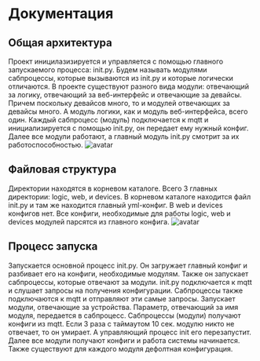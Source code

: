 # Документация
## Общая архитектура
Проект иницилазизируется и управляется с помощью главного запускаемого процесса: init.py. Будем называть модулями сабпроцессы, которые вызываются из init.py и которые логически отличаются. В проекте существуют разного вида модули: отвечающий за логику, отвечающий за веб-интерфейс и отвечающие за девайсы. Причем поскольку девайсов много, то и модулей отвечающих за девайсы много. А модуль логики, как и модуль веб-интерфейса, всего один.
Каждый сабпроцесс (модуль) подключается к mqtt и инициализируется с помощью init.py, он передает ему нужный конфиг. Далее все модули работают, а главный модуль init.py смотрит за их работоспособностью.
![avatar](/home/ilya/Документы/Документация/doc/Screenshot_20220929_141837.png)
## Файловая структура
Директории находятся в корневом каталоге. Всего 3 главных директории: logic, web, и devices. В корневом каталоге находится файл init.py и там же находится главный yml-конфиг. В web и devices конфигов нет. Все конфиги, необходимые для работы logic, web и devices модулей парсятся из главного конфига.
![avatar](/home/ilya/Документы/Документация/doc/Screenshot_20220929_142319.png)
## Процесс запуска
Запускается основной процесс init.py. Он загружает главный конфиг и разбивает его на конфиги, необходимые модулям. Также он запускает сабпроцессы, которые отвечают за модули. init.py подключается к mqtt и слушает запросы на получения конфигурации. Сабпроцессы также подключаются к mqtt и отправляют эти самые запросы. Запускает модули, отвечающие за устройства. Параметр, отвечающий за имя модуля, передается в сабпроцесс. Сабпроцессы (модули) получают конфиги из mqtt. Если 3 раза с таймаутом 10 сек. модулю никто не отвечает, то он умирает. А управляющий процесс init его перезапустит. Далее все модули получают конфиги и работа системы начинается. Также существуют для каждого модуля дефолтная конфигурация.